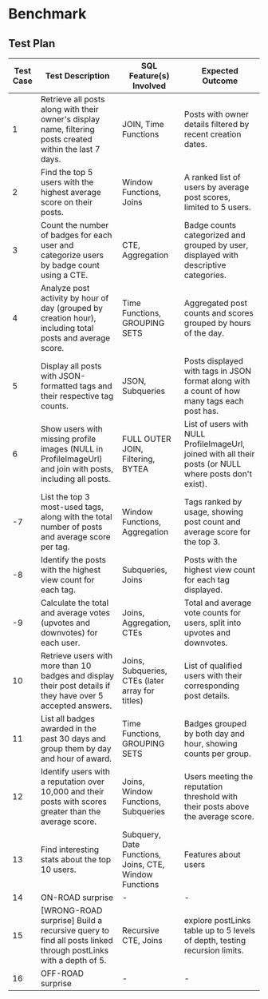 # Benchmark
## Test Plan

| Test Case | Test Description | SQL Feature(s) Involved         | Expected Outcome                                                                 |
|-----------|------------------|---------------------------------|---------------------------------------------------------------------------------|
| 1         | Retrieve all posts along with their owner's display name, filtering posts created within the last 7 days. | JOIN, Time Functions                     | Posts with owner details filtered by recent creation dates.                     |
| 2         | Find the top 5 users with the highest average score on their posts. | Window Functions, Joins                  | A ranked list of users by average post scores, limited to 5 users.              |
| 3         | Count the number of badges for each user and categorize users by badge count using a CTE. | CTE, Aggregation                         | Badge counts categorized and grouped by user, displayed with descriptive categories. |
| 4         | Analyze post activity by hour of day (grouped by creation hour), including total posts and average score. | Time Functions, GROUPING SETS            | Aggregated post counts and scores grouped by hours of the day.                  |
| 5         | Display all posts with JSON-formatted tags and their respective tag counts. | JSON, Subqueries                         | Posts displayed with tags in JSON format along with a count of how many tags each post has. |
| 6         | Show users with missing profile images (NULL in ProfileImageUrl) and join with posts, including all posts. | FULL OUTER JOIN, Filtering, BYTEA                     | List of users with NULL ProfileImageUrl, joined with all their posts (or NULL where posts don't exist).                            |
| -7         | List the top 3 most-used tags, along with the total number of posts and average score per tag. | Window Functions, Aggregation            | Tags ranked by usage, showing post count and average score for the top 3.       |
| -8         | Identify the posts with the highest view count for each tag. | Subqueries, Joins                        | Posts with the highest view count for each tag displayed.                       |
| -9         | Calculate the total and average votes (upvotes and downvotes) for each user. | Joins, Aggregation, CTEs                 | Total and average vote counts for users, split into upvotes and downvotes.      |
| 10        | Retrieve users with more than 10 badges and display their post details if they have over 5 accepted answers. | Joins, Subqueries, CTEs (later array for titles)                        | List of qualified users with their corresponding post details.                  |
| 11        | List all badges awarded in the past 30 days and group them by day and hour of award. | Time Functions, GROUPING SETS            | Badges grouped by both day and hour, showing counts per group.                  |
| 12        | Identify users with a reputation over 10,000 and their posts with scores greater than the average score. | Joins, Window Functions, Subqueries      | Users meeting the reputation threshold with their posts above the average score.|
| 13        | Find interesting stats about the top 10 users. | Subquery, Date Functions, Joins, CTE, Window Functions | Features about users     
| 14        | ON-ROAD surprise  | - | -                                                      |
| 15        | [WRONG-ROAD surprise] Build a recursive query to find all posts linked through postLinks with a depth of 5. | Recursive CTE, Joins |  explore postLinks table up to 5 levels of depth, testing recursion limits.                                                   |
| 16        | OFF-ROAD surprise  | - | -                                                     |


